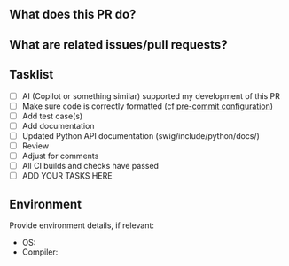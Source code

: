 <!--
IMPORTANT: Do NOT use GitHub to post any questions or support requests!
           They will be closed immediately and ignored.

Make sure that the title of your commit(s) is descriptive. Typically, they
should be formatted as "component/filename: Describe what the commit does (fixes #ticket)",
so that anyone that parses 'git log' immediately knows what a commit is about.
Do not hesitate to provide more context in the longer part of the commit message.

For example:

"GTiff: fix wrong color interpretation with -co ALPHA=YES (fixes #1234)

When -co ALPHA=YES was used, but PHOTOMETRIC was not specified, the ExtraSample
tag was wrongly set to unspecified.
"

The GDAL project requires specific code formatting for C/C++ and Python code.
This is largely automated with the pre-commit tool.
Consult how to [install and set it up](https://gdal.org/development/dev_practices.html#commit-hooks)

More generally, consult [development practices](https://gdal.org/development/dev_practices.html)
-->

## What does this PR do?

## What are related issues/pull requests?

## Tasklist

 - [ ] AI (Copilot or something similar) supported my development of this PR
 - [ ] Make sure code is correctly formatted (cf [pre-commit configuration](https://gdal.org/development/dev_practices.html#commit-hooks))
 - [ ] Add test case(s)
 - [ ] Add documentation
 - [ ] Updated Python API documentation (swig/include/python/docs/)
 - [ ] Review
 - [ ] Adjust for comments
 - [ ] All CI builds and checks have passed
 - [ ] ADD YOUR TASKS HERE

## Environment

Provide environment details, if relevant:

* OS:
* Compiler:
